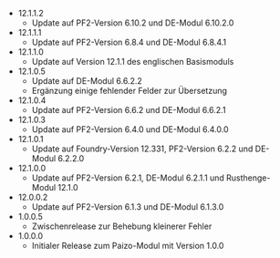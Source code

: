 - 12.1.1.2
    - Update auf PF2-Version 6.10.2 und DE-Modul 6.10.2.0
- 12.1.1.1
    - Update auf PF2-Version 6.8.4 und DE-Modul 6.8.4.1
- 12.1.1.0
    - Update auf Version 12.1.1 des englischen Basismoduls
- 12.1.0.5
    -  Update auf DE-Modul 6.6.2.2
    -  Ergänzung einige fehlender Felder zur Übersetzung
- 12.1.0.4
    -  Update auf PF2-Version 6.6.2 und DE-Modul 6.6.2.1
- 12.1.0.3
    -  Update auf PF2-Version 6.4.0 und DE-Modul 6.4.0.0
- 12.1.0.1
    - Update auf Foundry-Version 12.331, PF2-Version 6.2.2 und DE-Modul 6.2.2.0
- 12.1.0.0
    - Update auf PF2-Version 6.2.1, DE-Modul 6.2.1.1 und Rusthenge-Modul 12.1.0
- 12.0.0.2
    - Update auf PF2-Version 6.1.3 und DE-Modul 6.1.3.0
- 1.0.0.5
    - Zwischenrelease zur Behebung kleinerer Fehler
- 1.0.0.0
    - Initialer Release zum Paizo-Modul mit Version 1.0.0
